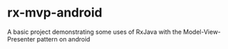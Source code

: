 # rx-mvp-android
A basic project demonstrating some uses of RxJava with the Model-View-Presenter pattern on android
